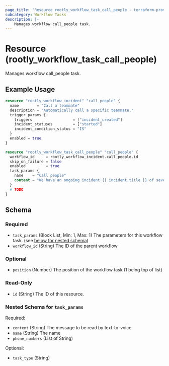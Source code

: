 ```yaml
---
page_title: "Resource rootly_workflow_task_call_people - terraform-provider-rootly"
subcategory: Workflow Tasks
description: |-
    Manages workflow call_people task.
---
```


# Resource (rootly_workflow_task_call_people)

Manages workflow call_people task.

## Example Usage

```terraform
resource "rootly_workflow_incident" "call_people" {
  name        = "Call a teammate"
  description = "Automatically call a specific teammate."
  trigger_params {
    triggers                  = ["incident_created"]
    incident_statuses         = ["started"]
    incident_condition_status = "IS"
  }
  enabled = true
}

resource "rootly_workflow_task_call_people" "call_people" {
  workflow_id     = rootly_workflow_incident.call_people.id
  skip_on_failure = false
  enabled         = true
  task_params {
    name    = "Call people"
    content = "We have an ongoing incident {{ incident.title }} of severity {{ incident.severity }} and your assistance is required."
  }
  # TODO
}
```

<!-- schema generated by tfplugindocs -->
## Schema

### Required

- `task_params` (Block List, Min: 1, Max: 1) The parameters for this workflow task. (see [below for nested schema](#nestedblock--task_params))
- `workflow_id` (String) The ID of the parent workflow

### Optional

- `position` (Number) The position of the workflow task (1 being top of list)

### Read-Only

- `id` (String) The ID of this resource.

<a id="nestedblock--task_params"></a>
### Nested Schema for `task_params`

Required:

- `content` (String) The message to be read by text-to-voice
- `name` (String) The name
- `phone_numbers` (List of String)

Optional:

- `task_type` (String)
